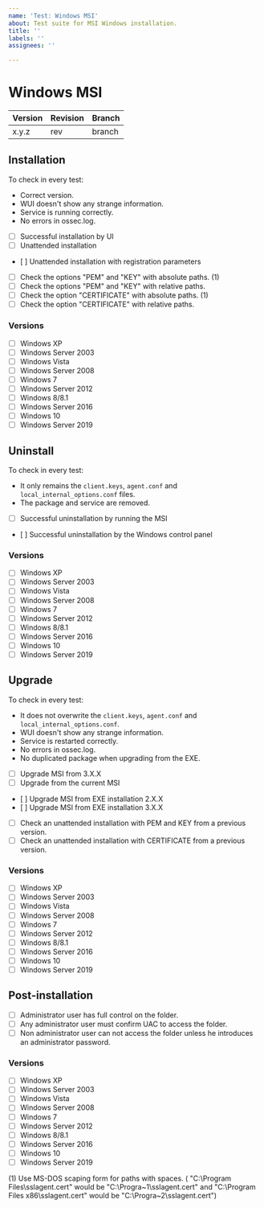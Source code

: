 ```yaml
---
name: 'Test: Windows MSI'
about: Test suite for MSI Windows installation.
title: ''
labels: ''
assignees: ''

---
```


# Windows MSI

| Version | Revision | Branch |
| --- | --- | --- |
| x.y.z | rev | branch |

## Installation

To check in every test:

- Correct version.
- WUI doesn't show any strange information.
- Service is running correctly.
- No errors in ossec.log.

- [ ] Successful installation by UI
- [ ] Unattended installation
- [ ] Unattended installation with registration parameters
- [ ] Check the options "PEM" and "KEY" with absolute paths. (1)
- [ ] Check the options "PEM" and "KEY" with relative paths.
- [ ] Check the option "CERTIFICATE" with absolute paths. (1)
- [ ] Check the option "CERTIFICATE" with relative paths.

### Versions

- [ ] Windows XP
- [ ] Windows Server 2003
- [ ] Windows Vista
- [ ] Windows Server 2008
- [ ] Windows 7
- [ ] Windows Server 2012
- [ ] Windows 8/8.1
- [ ] Windows Server 2016
- [ ] Windows 10
- [ ] Windows Server 2019

## Uninstall

To check in every test:

- It only remains the `client.keys`, `agent.conf` and `local_internal_options.conf` files.
- The package and service are removed.

- [ ] Successful uninstallation by running the MSI
- [ ] Successful uninstallation by the Windows control panel

### Versions

- [ ] Windows XP
- [ ] Windows Server 2003
- [ ] Windows Vista
- [ ] Windows Server 2008
- [ ] Windows 7
- [ ] Windows Server 2012
- [ ] Windows 8/8.1
- [ ] Windows Server 2016
- [ ] Windows 10
- [ ] Windows Server 2019

## Upgrade

To check in every test:

- It does not overwrite the `client.keys`, `agent.conf` and `local_internal_options.conf`.
- WUI doesn't show any strange information.
- Service is restarted correctly.
- No errors in ossec.log.
- No duplicated package when upgrading from the EXE.

- [ ] Upgrade MSI from 3.X.X
- [ ] Upgrade from the current MSI
- [ ] Upgrade MSI from EXE installation 2.X.X
- [ ] Upgrade MSI from EXE installation 3.X.X
- [ ] Check an unattended installation with PEM and KEY from a previous version.
- [ ] Check an unattended installation with CERTIFICATE from a previous version.

### Versions

- [ ] Windows XP
- [ ] Windows Server 2003
- [ ] Windows Vista
- [ ] Windows Server 2008
- [ ] Windows 7
- [ ] Windows Server 2012
- [ ] Windows 8/8.1
- [ ] Windows Server 2016
- [ ] Windows 10
- [ ] Windows Server 2019

## Post-installation

- [ ] Administrator user has full control on the folder.
- [ ] Any administrator user must confirm UAC to access the folder.
- [ ] Non administrator user can not access the folder unless he introduces an administrator password.

### Versions

- [ ] Windows XP
- [ ] Windows Server 2003
- [ ] Windows Vista
- [ ] Windows Server 2008
- [ ] Windows 7
- [ ] Windows Server 2012
- [ ] Windows 8/8.1
- [ ] Windows Server 2016
- [ ] Windows 10
- [ ] Windows Server 2019

(1) Use MS-DOS scaping form for paths with spaces. ( "C:\Program Files\sslagent.cert" would be "C:\Progra\~1\sslagent.cert" and "C:\Program Files x86\sslagent.cert" would be "C:\Progra\~2\sslagent.cert")
